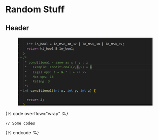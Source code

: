 # Random Stuff

## Header

<figure><img src="../.gitbook/assets/image.png" alt=""><figcaption></figcaption></figure>



{% code overflow="wrap" %}
```
// Some codes
```
{% endcode %}
